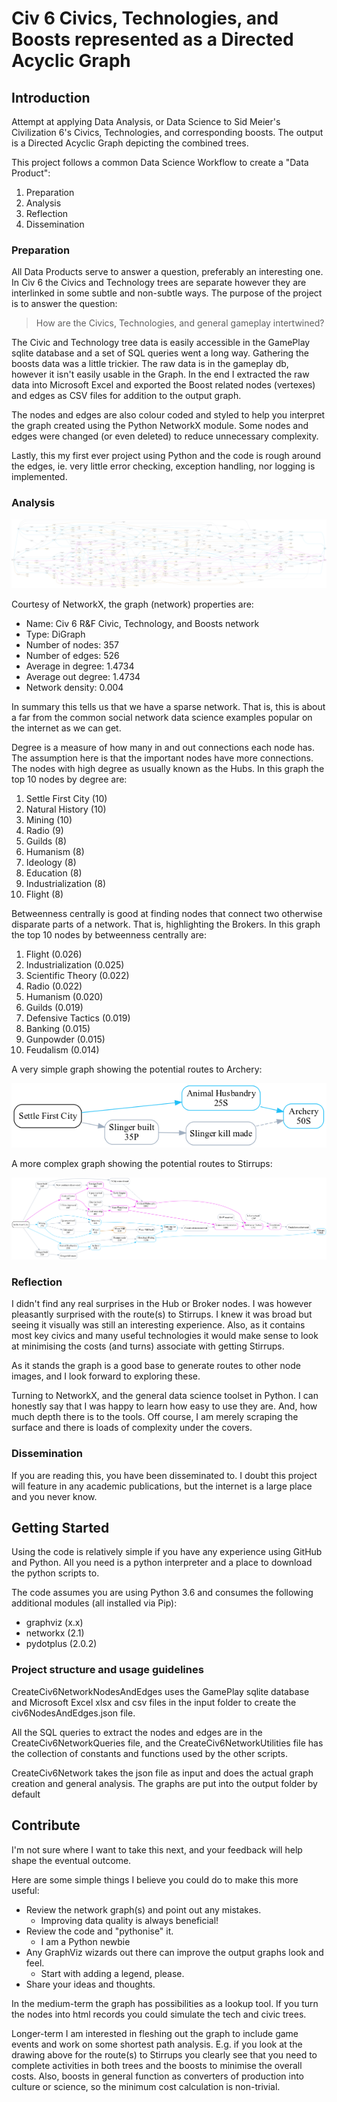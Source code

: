 # Civ 6 Civics, Technologies, and Boosts represented as a Directed Acyclic Graph

## Introduction

Attempt at applying Data Analysis, or Data Science to Sid Meier's Civilization 6's Civics, Technologies, and corresponding boosts. The output is a Directed Acyclic Graph depicting the combined trees.

This project follows a common Data Science Workflow to create a "Data Product":

1. Preparation
2. Analysis
3. Reflection
4. Dissemination

### Preparation

All Data Products serve to answer a question, preferably an interesting one. In Civ 6 the Civics and Technology trees are separate however they are interlinked in some subtle and non-subtle ways. The purpose of the project is to answer the question:

> How are the Civics, Technologies, and general gameplay intertwined?

The Civic and Technology tree data is easily accessible in the GamePlay sqlite database and a set of SQL queries went a long way. Gathering the boosts data was a little trickier. The raw data is in the gameplay db, however it isn't easily usable in the Graph. In the end I extracted the raw data into Microsoft Excel and exported the Boost related nodes (vertexes) and edges as CSV files for addition to the output graph.

The nodes and edges are also colour coded and styled to help you interpret the graph created using the Python NetworkX module. Some nodes and edges were changed (or even deleted) to reduce unnecessary complexity.

Lastly, this my first ever project using Python and the code is rough around the edges, ie. very little error checking, exception handling, nor logging is implemented.

### Analysis

![Full graph of the Civics, Technologies, and Boosts](output/civ6_networkx.png)

Courtesy of NetworkX, the graph (network) properties are:

* Name: Civ 6 R&F Civic, Technology, and Boosts network
* Type: DiGraph
* Number of nodes: 357
* Number of edges: 526
* Average in degree:   1.4734
* Average out degree:   1.4734
* Network density: 0.004

In summary this tells us that we have a sparse network. That is, this is about a far from the common social network data science examples popular on the internet as we can get.

Degree is a measure of how many in and out connections each node has. The assumption here is that the important nodes have more connections. The nodes with high degree as usually known as the Hubs. In this graph the top 10 nodes by degree are:

1. Settle First City (10)
2. Natural History (10)
3. Mining (10)
4. Radio (9)
5. Guilds (8)
6. Humanism (8)
7. Ideology (8)
8. Education (8)
9. Industrialization (8)
10. Flight (8)

Betweenness centrally is good at finding nodes that connect two otherwise disparate parts of a network. That is, highlighting the Brokers. In this graph the top 10 nodes by betweenness centrally are:

1. Flight (0.026)
2. Industrialization (0.025)
3. Scientific Theory (0.022)
4. Radio (0.022)
5. Humanism (0.020)
6. Guilds (0.019)
7. Defensive Tactics (0.019)
8. Banking (0.015)
9. Gunpowder (0.015)
10. Feudalism (0.014)

A very simple graph showing the potential routes to Archery:

![Routes to Archery](output/RouteToArchery.png)

A more complex graph showing the potential routes to Stirrups:

![Routes to Stirrups](output/RouteToStirrups.png)

### Reflection

I didn't find any real surprises in the Hub or Broker nodes. I was however pleasantly surprised with the route(s) to Stirrups. I knew it was broad but seeing it visually was still an interesting experience. Also, as it contains most key civics and many useful technologies it would make sense to look at minimising the costs (and turns) associate with getting Stirrups.

As it stands the graph is a good base to generate routes to other node images, and I look forward to exploring these.

Turning to NetworkX, and the general data science toolset in Python. I can honestly say that I was happy to learn how easy to use they are. And, how much depth there is to the tools. Off course, I am merely scraping the surface and there is loads of complexity under the covers.

### Dissemination

If you are reading this, you have been disseminated to. I doubt this project will feature in any academic publications, but the internet is a large place and you never know.

## Getting Started

Using the code is relatively simple if you have any experience using GitHub and Python. All you need is a python interpreter and a place to download the python scripts to.

The code assumes you are using Python 3.6 and consumes the following additional modules (all installed via Pip):

* graphviz (x.x)
* networkx (2.1)
* pydotplus (2.0.2)

### Project structure and usage guidelines

CreateCiv6NetworkNodesAndEdges uses the GamePlay sqlite database and Microsoft Excel xlsx and csv files in the input folder to create the civ6NodesAndEdges.json file.

All the SQL queries to extract the nodes and edges are in the CreateCiv6NetworkQueries file, and the CreateCiv6NetworkUtilities file has the collection of constants and functions used by the other scripts.

CreateCiv6Network takes the json file as input and does the actual graph creation and general analysis. The graphs are put into the output folder by default

## Contribute

I'm not sure where I want to take this next, and your feedback will help shape the eventual outcome.

Here are some simple things I believe you could do to make this more useful:

* Review the network graph(s) and point out any mistakes.
  * Improving data quality is always beneficial!
* Review the code and "pythonise" it.
  * I am a Python newbie
* Any GraphViz wizards out there can improve the output graphs look and feel.
  * Start with adding a legend, please.
* Share your ideas and thoughts.

In the medium-term the graph has possibilities as a lookup tool. If you turn the nodes into html records you could simulate the tech and civic trees.

Longer-term I am interested in fleshing out the graph to include game events and work on some shortest path analysis. E.g. if you look at the drawing above for the route(s) to Stirrups you clearly see that you need to complete activities in both trees and the boosts to minimise the overall costs. Also, boosts in general function as converters of production into culture or science, so the minimum cost calculation is non-trivial.